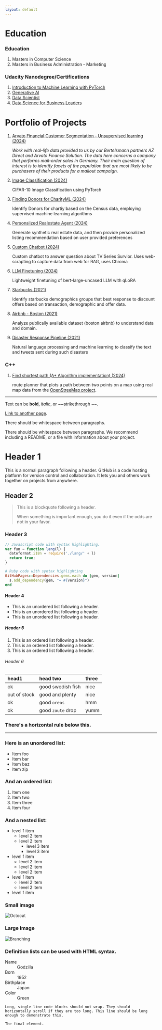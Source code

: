 ```yaml
---
layout: default
---
```


# Education


### Education

1.  Masters in Computer Science
1.  Masters in Business Administration - Marketing

### Udacity Nanodegree/Certifications

1.  [Introduction to Machine Learning with PyTorch](https://www.udacity.com/certificate/e/a55f5dd6-7cd1-11ef-a364-abd10f867587)
1.  [Generative AI](https://www.udacity.com/certificate/e/e09168e0-b61b-11ee-a72a-7f749cd4e37d)
1.  [Data Scientist](https://www.udacity.com/certificate/H4DWUZJL)
1.  [Data Science for Business Leaders](https://www.udacity.com/certificate/3CYG6DHU)




# Portfolio of Projects

1.  [Arvato Financial Customer Segmentation - Unsupervised learning  (2024)]() 
    
       _Work with real-life data provided to us by our Bertelsmann partners AZ Direct and Arvato Finance Solution. 
              The data here concerns a company that performs mail-order sales in Germany. 
              Their main question of interest is to identify facets of the population that are most likely to be purchasers of their products for a mailout campaign._
1.  [Image Classification  (2024)]()

    CIFAR-10 Image Classification using PyTorch



1.  [Finding Donors for CharityML  (2024)]()
            <p>Identify Donors for chartiy based on the Census data, employing supervised machine learning algorithms</p>

1.  [Personalized Realestate Agent  (2024)](https://github.com/mdeevan/Personalized-Real-Estate-Agent)
            <p>Generate synthetic real estate data, and then provide personalized listing recommendation based on user provided preferences</p>

1.  [Custom Chatbot  (2024)](https://github.com/mdeevan/custom_chatbot)
            <p>Custom chatbot to answer question about TV Series Survior. Uses web-scrapting to capture data from web for RAG, uses Chroma</p>

1.  [LLM Finetuning  (2024)](https://github.com/mdeevan/LightweightFineTuning)
            <p>Lightweight finetuning of bert-large-uncased LLM with qLoRA</p>

1.  [Starbucks (2021)](https://github.com/mdeevan/StarbucksCapstone)
              <p>Identify starbucks demographics groups  that best response to discount offers based on transaction, demographic and offer data.

1.  [Airbnb - Boston (2021)](https://github.com/mdeevan/DataScienceBlogPost)
              <p>Analyze publically available dataset (boston airbnb) to understand data and domain.

1.  [Disaster Response Pipeline  (2021)](https://github.com/mdeevan/DisasterResponsePipeline)
            <p>Natural language processing and machine learning to classify the text and tweets sent during such disasters


###  C++

1.  [Find shortest path (A* Algorithm implementation)  (2024)]() 
            <p>route planner that plots a path between two points on a map using real map data from the <a href="https://www.openstreetmap.org/">OpenStreeMap project</a>.</p>





* * *

Text can be **bold**, _italic_, or ~~strikethrough ~~.

[Link to another page](./another-page.html).

There should be whitespace between paragraphs.

There should be whitespace between paragraphs. We recommend including a README, or a file with information about your project.

# Header 1

This is a normal paragraph following a header. GitHub is a code hosting platform for version control and collaboration. It lets you and others work together on projects from anywhere.

## Header 2

> This is a blockquote following a header.
>
> When something is important enough, you do it even if the odds are not in your favor.

### Header 3

```js
// Javascript code with syntax highlighting.
var fun = function lang(l) {
  dateformat.i18n = require('./lang/' + l)
  return true;
}
```

```ruby
# Ruby code with syntax highlighting
GitHubPages::Dependencies.gems.each do |gem, version|
  s.add_dependency(gem, "= #{version}")
end
```

#### Header 4

*   This is an unordered list following a header.
*   This is an unordered list following a header.
*   This is an unordered list following a header.

##### Header 5

1.  This is an ordered list following a header.
2.  This is an ordered list following a header.
3.  This is an ordered list following a header.

###### Header 6

| head1        | head two          | three |
|:-------------|:------------------|:------|
| ok           | good swedish fish | nice  |
| out of stock | good and plenty   | nice  |
| ok           | good `oreos`      | hmm   |
| ok           | good `zoute` drop | yumm  |

### There's a horizontal rule below this.

* * *

### Here is an unordered list:

*   Item foo
*   Item bar
*   Item baz
*   Item zip

### And an ordered list:

1.  Item one
1.  Item two
1.  Item three
1.  Item four

### And a nested list:

- level 1 item
  - level 2 item
  - level 2 item
    - level 3 item
    - level 3 item
- level 1 item
  - level 2 item
  - level 2 item
  - level 2 item
- level 1 item
  - level 2 item
  - level 2 item
- level 1 item

### Small image

![Octocat](https://github.githubassets.com/images/icons/emoji/octocat.png)

### Large image

![Branching](https://guides.github.com/activities/hello-world/branching.png)


### Definition lists can be used with HTML syntax.

<dl>
<dt>Name</dt>
<dd>Godzilla</dd>
<dt>Born</dt>
<dd>1952</dd>
<dt>Birthplace</dt>
<dd>Japan</dd>
<dt>Color</dt>
<dd>Green</dd>
</dl>

```
Long, single-line code blocks should not wrap. They should horizontally scroll if they are too long. This line should be long enough to demonstrate this.
```

```
The final element.
```
